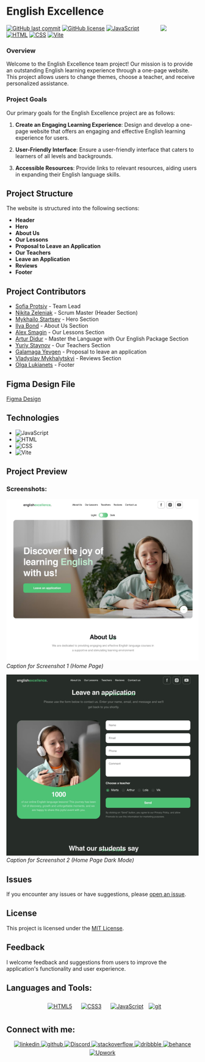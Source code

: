 # English Excellence

<img align="right" src="https://media.giphy.com/media/du3J3cXyzhj75IOgvA/giphy.gif" width="100"/>

[![GitHub last commit](https://img.shields.io/github/last-commit/Alexandrbig1/english-excellence)](https://github.com/Alexandrbig1/english-excellence/commits/main)
[![GitHub license](https://img.shields.io/github/license/Alexandrbig1/english-excellence)](https://github.com/Alexandrbig1/english-excellence/blob/main/LICENSE)
[![JavaScript](https://img.shields.io/badge/JavaScript-Latest-yellow.svg)](https://developer.mozilla.org/en-US/docs/Web/JavaScript)
[![HTML](https://img.shields.io/badge/HTML5-<!DOCTYPE%20html>-orange)](https://developer.mozilla.org/en-US/docs/Web/HTML)
[![CSS](https://img.shields.io/badge/CSS3-styles-blue)](https://developer.mozilla.org/en-US/docs/Web/CSS)
[![Vite](https://img.shields.io/badge/Vite-5.0.10-green)](https://vitejs.dev/)

### Overview

Welcome to the English Excellence team project! Our mission is to provide an
outstanding English learning experience through a one-page website. This project
allows users to change themes, choose a teacher, and receive personalized
assistance.

### Project Goals

Our primary goals for the English Excellence project are as follows:

1. **Create an Engaging Learning Experience**: Design and develop a one-page
   website that offers an engaging and effective English learning experience for
   users.

2. **User-Friendly Interface**: Ensure a user-friendly interface that caters to
   learners of all levels and backgrounds.

3. **Accessible Resources**: Provide links to relevant resources, aiding users
   in expanding their English language skills.

## Project Structure

The website is structured into the following sections:

- **Header**
- **Hero**
- **About Us**
- **Our Lessons**
- **Proposal to Leave an Application**
- **Our Teachers**
- **Leave an Application**
- **Reviews**
- **Footer**

## Project Contributors

- [Sofia Protsiv](https://github.com/SofiaProtsiv) - Team Lead
- [Nikita Zeleniak](https://github.com/NikitaZelenyak) - Scrum Master (Header
  Section)
- [Mykhailo Startsev](https://github.com/MStartsev) - Hero Section
- [Ilya Bond](https://github.com/cod3provider) - About Us Section
- [Alex Smagin](https://github.com/Alexandrbig1) - Our Lessons Section
- [Artur Didur](https://github.com/Art-of-D) - Master the Language with Our
  English Package Section
- [Yuriy Staynov](https://github.com/Yuriy-St) - Our Teachers Section
- [Galamaga Yevgen](https://github.com/EvgeniyGal) - Proposal to leave an
  application
- [Vladyslav Mykhalytskyi](https://github.com/vmykhali666) - Reviews Section
- [Olga Lukianets](https://github.com/Liasique) - Footer

## Figma Design File

[Figma Design](https://www.figma.com/file/MrdZUmIfeT1bKd8u5GWLRt/English-Excellence-2.0?type=design&node-id=0-1&mode=design&t=lb7vlvl6lZ8kzqkX-0)

## Technologies

- ![JavaScript](https://img.shields.io/badge/JavaScript-F7DF1E.svg?style=for-the-badge&logo=JavaScript&logoColor=black)
- ![HTML](https://img.shields.io/badge/HTML5-E34F26.svg?style=for-the-badge&logo=HTML5&logoColor=white)
- ![CSS](https://img.shields.io/badge/CSS3-1572B6.svg?style=for-the-badge&logo=CSS3&logoColor=white)
- ![Vite](https://img.shields.io/badge/Vite-646CFF.svg?style=for-the-badge&logo=Vite&logoColor=white)

## Project Preview

### Screenshots:

![English Excellence](/src/assets/img/english.jpg) _Caption for Screenshot 1
(Home Page)_

![English Excellence](/src/assets/img/english2.jpg) _Caption for Screenshot 2
(Home Page Dark Mode)_

## Issues

If you encounter any issues or have suggestions, please
[open an issue](https://github.com/Alexandrbig1/english-excellence/issues).

## License

This project is licensed under the [MIT License](LICENSE).

## Feedback

I welcome feedback and suggestions from users to improve the application's
functionality and user experience.

## Languages and Tools:

<div align="center">

<a href="https://en.wikipedia.org/wiki/HTML5" target="_blank"><img style="margin: 10px" src="https://profilinator.rishav.dev/skills-assets/html5-original-wordmark.svg" alt="HTML5" height="50" /></a>
<a href="https://www.w3schools.com/css/" target="_blank"><img style="margin: 10px" src="https://profilinator.rishav.dev/skills-assets/css3-original-wordmark.svg" alt="CSS3" height="50" /></a>
<a href="https://www.javascript.com/" target="_blank"><img style="margin: 10px" src="https://profilinator.rishav.dev/skills-assets/javascript-original.svg" alt="JavaScript" height="50" /></a>
<a href="https://git-scm.com/" target="_blank" rel="noreferrer">
<img src="https://www.vectorlogo.zone/logos/git-scm/git-scm-icon.svg" alt="git" width="40" height="40"/></a>

</div>

## Connect with me:

<div align="center">
<a href="https://linkedin.com/in/alex-smagin29" target="_blank">
<img src=https://img.shields.io/badge/linkedin-%231E77B5.svg?&style=for-the-badge&logo=linkedin&logoColor=white alt=linkedin style="margin-bottom: 5px;" />
</a>
<a href="https://github.com/alexandrbig1" target="_blank">
<img src=https://img.shields.io/badge/github-%2324292e.svg?&style=for-the-badge&logo=github&logoColor=white alt=github style="margin-bottom: 5px;" />
</a>
<a href="https://discord.gg/uzM3UNQU" target="_blank">
<img src="https://img.shields.io/badge/discord-%237289DA.svg?&style=for-the-badge&logo=discord&logoColor=white" alt="Discord" style="margin-bottom: 5px;" />
</a>
<a href="https://stackoverflow.com/users/22484161/alex-smagin" target="_blank">
<img src=https://img.shields.io/badge/stackoverflow-%23F28032.svg?&style=for-the-badge&logo=stackoverflow&logoColor=white alt=stackoverflow style="margin-bottom: 5px;" />
</a>
<a href="https://dribbble.com/Alexandrbig1" target="_blank">
<img src=https://img.shields.io/badge/dribbble-%23E45285.svg?&style=for-the-badge&logo=dribbble&logoColor=white alt=dribbble style="margin-bottom: 5px;" />
</a>
<a href="https://www.behance.net/a1126" target="_blank">
<img src=https://img.shields.io/badge/behance-%23191919.svg?&style=for-the-badge&logo=behance&logoColor=white alt=behance style="margin-bottom: 5px;" />
</a>
<a href="https://www.upwork.com/freelancers/~0117da9f9f588056d2" target="_blank">
<img src="https://img.shields.io/badge/upwork-%230077B5.svg?&style=for-the-badge&logo=upwork&logoColor=white&color=%23167B02" alt="Upwork" style="margin-bottom: 5px;" />
</a>
</div>
